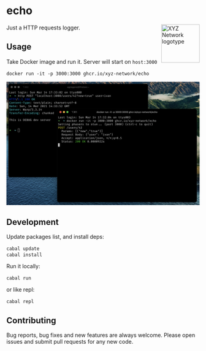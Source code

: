 # echo

<img align="right" width="100" height="100" title="XYZ Network logotype"
src="https://avatars.githubusercontent.com/u/74674198?s=200&v=4">

Just a HTTP requests logger.

## Usage

Take Docker image and run it. Server will start on `host:3000`
```shell
docker run -it -p 3000:3000 ghcr.io/xyz-network/echo
```

![echo](img/demo.png)

## Development

Update packages list, and install deps:

```shell
cabal update
cabal install
```

Run it locally:

```shell
cabal run
```

or like repl:

```shell
cabal repl
```

## Contributing

Bug reports, bug fixes and new features are always welcome. Please open issues and submit pull requests for any new code.